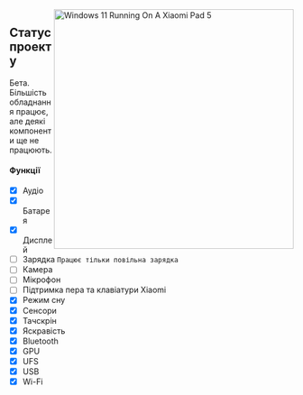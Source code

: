 <img align="right" src="https://raw.githubusercontent.com/erdilS/Port-Windows-11-Xiaomi-Pad-5/main/nabu.png" width="425" alt="Windows 11 Running On A Xiaomi Pad 5">

## Статус проекту

Бета. Більшість обладнання працює, але деякі компоненти ще не працюють.

#### Функції

- [X] Аудіо 
- [X] Батарея 
- [X] Дисплей
- [ ] Зарядка ``Працює тільки повільна зарядка``
- [ ] Камера
- [ ] Мікрофон
- [ ] Підтримка пера та клавіатури Xiaomi
- [x] Режим сну
- [x] Сенсори
- [X] Тачскрін
- [X] Яскравість
- [X] Bluetooth
- [X] GPU
- [X] UFS
- [X] USB
- [X] Wi-Fi
